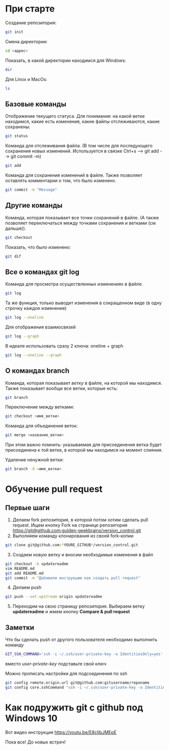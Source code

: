 ﻿# При старте
Создание репозитория:
```sh
git init
```

Смена директории:
```sh
cd <адрес>
```

Показать, в какой директории находимся
для Windows:
```sh
dir
```
Для Linox и MacOs:
```sh
ls
```

## Базовые команды 
Отображение текущего статуса. Для понимания: на какой ветке находимся, какие есть изменения, какие файлы отслеживаются, какие сохранены:
```sh
git status
```

Команда для отслеживания файла. (В том числе для последующего сохранения новых изменений. Используется в связке Сtrl+s --> git add --> git commit -m)
```sh
git add
```

Команда для сохранения изменений в файле. Также позволяет оставлять комментарии о том, что было изменено. 

```sh
git commit -m "Message"
```

## Другие команды

Команда, которая показывает все точки сохранений в файле. (А также позволяет переключаться между точками сохранения и ветками (см дальше)).
```sh
git checkout
```

Показать, что было изменено:
```sh 
git dif
```

## Все о командах git log

Команда для просмотра осуществленных изменениях в файле.

```sh
git log
```

Та же функция, только выводит изменения в сокращенном виде (в одну строчку каждое изменение)
```sh
git log --oneline
```

Для отображения взаимосвязей 
```sh
git log --graph
```

В идеале использовать сразу 2 ключа:
oneline + graph

```sh
git log --oneline --graph
```

## О командах branch

Команда, которая показывает _ветку_ в файле, на которой мы находимся. Также показывает вообще все ветки, которые есть:
```sh
git branch
```

Переключение между ветками:
```sh
git checkout <имя_ветки>
```
Команда для объединения веток:
```sh
git merge <название_ветки>
```
При этом важно помнить: указываемая для присоединения ветка будет присоединена к той ветке, в которой мы находимся на момент слияния.

Удаление ненужной ветки:
```sh
git branch -d <имя_ветки>
```

# Обучение pull request

## Первые шаги

1. Делаем fork репозитория, в которой потом хотим сделать pull request. Ищем кнопку Fork на странице репозитория <https://git@github.com:gulden-geekbrains/version_control.git>
2. Выполняем команду клонирования из своей fork-копии
```sh
git clone git@github.com:*YOURE_GITHUB*/version_control.git
```
3. Создаем новую ветку и вносим необходимые изменения в файл
```sh
git checkout -b updatereadme
vim README.md
git add README.md
git commit -m "Добавили инструкцию как создать pull request"
```
4. Делаем push  
```sh
git push --set-upstream origin updatereadme
```
5. Переходим на свою страницу репозитория. Выбираем ветку **updatereadme** и жмем кнопку **Compare & pull request**

## Заметки

Что бы сделать push от другого пользователя необходимо выполнить команду
```sh
GIT_SSH_COMMAND='ssh -i ~/.ssh/user-private-key -o IdentitiesOnly=yes' git push git@github.com:gulden-geekbrains/version_control.git
```

вместо *user-private-key* подставьте свой ключ

Можно прописать настройки для подсоединения по ssh
```sh
git config remote.origin.url git@github.com:gitusername/reponame
git config core.sshCommand "ssh -i ~/.ssh/user-private-key -o IdentitiesOnly=yes"
```
# Как подружить git с github под Windows 10

Вот видео инструкция https://youtu.be/E8cIjbJMEpE

Пока все! До новых встреч!

